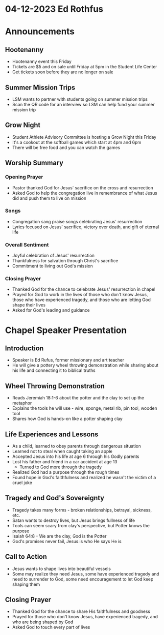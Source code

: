 # 04-12-2023 Ed Rothfus



# Announcements

## Hootenanny
- Hootenanny event this Friday 
- Tickets are $5 and on sale until Friday at 5pm in the Student Life Center
- Get tickets soon before they are no longer on sale

## Summer Mission Trips
- LSM wants to partner with students going on summer mission trips
- Scan the QR code for an interview so LSM can help fund your summer mission trip

## Grow Night
- Student Athlete Advisory Committee is hosting a Grow Night this Friday 
- It's a cookout at the softball games which start at 4pm and 6pm
- There will be free food and you can watch the games


## Worship Summary

### Opening Prayer
- Pastor thanked God for Jesus' sacrifice on the cross and resurrection 
- Asked God to help the congregation live in remembrance of what Jesus did and push them to live on mission

### Songs 
- Congregation sang praise songs celebrating Jesus' resurrection 
- Lyrics focused on Jesus' sacrifice, victory over death, and gift of eternal life

### Overall Sentiment
- Joyful celebration of Jesus' resurrection
- Thankfulness for salvation through Christ's sacrifice
- Commitment to living out God's mission

### Closing Prayer
- Thanked God for the chance to celebrate Jesus' resurrection in chapel 
- Prayed for God to work in the lives of those who don't know Jesus, those who have experienced tragedy, and those who are letting God shape their lives
- Asked for God's leading and guidance


# Chapel Speaker Presentation

## Introduction
- Speaker is Ed Rufus, former missionary and art teacher
- He will give a pottery wheel throwing demonstration while sharing about his life and connecting it to biblical truths 

## Wheel Throwing Demonstration
- Reads Jeremiah 18:1-6 about the potter and the clay to set up the metaphor
- Explains the tools he will use - wire, sponge, metal rib, pin tool, wooden tool
- Shares how God is hands-on like a potter shaping clay

## Life Experiences and Lessons
- As a child, learned to obey parents through dangerous situation
- Learned not to steal when caught taking an apple
- Accepted Jesus into his life at age 6 through his Godly parents
- Lost his father and friend in a car accident at age 13
  - Turned to God more through the tragedy
- Realized God had a purpose through the rough times
- Found hope in God's faithfulness and realized he wasn't the victim of a cruel joke

## Tragedy and God's Sovereignty 
- Tragedy takes many forms - broken relationships, betrayal, sickness, etc.
- Satan wants to destroy lives, but Jesus brings fullness of life
- Tools can seem scary from clay's perspective, but Potter knows the purpose
- Isaiah 64:8 - We are the clay, God is the Potter
- God's promises never fail, Jesus is who He says He is

## Call to Action
- Jesus wants to shape lives into beautiful vessels
- Some may realize they need Jesus, some have experienced tragedy and need to surrender to God, some need encouragement to let God keep shaping them

## Closing Prayer
- Thanked God for the chance to share His faithfulness and goodness
- Prayed for those who don't know Jesus, have experienced tragedy, and who are being shaped by God
- Asked God to touch every part of lives